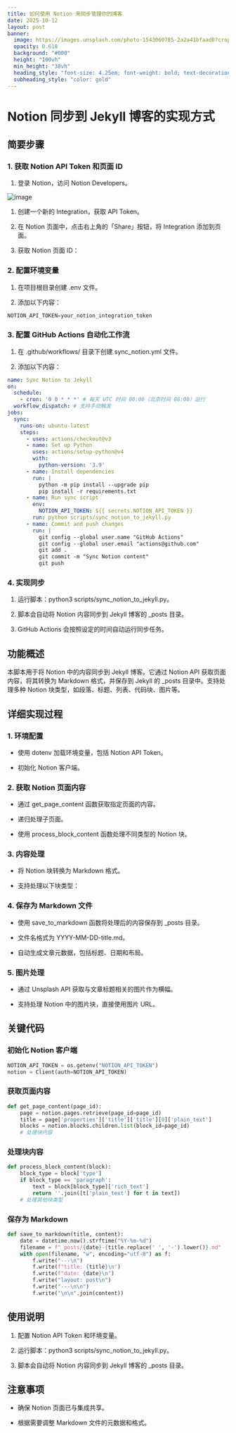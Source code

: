 ```yaml
---
title: 如何使用 Notion 来同步管理你的博客
date: 2025-10-12
layout: post
banner:
  image: https://images.unsplash.com/photo-1543060785-2a2a41bfaad0?crop=entropy&cs=tinysrgb&fit=max&fm=jpg&ixid=M3w2OTIwMzJ8MHwxfHJhbmRvbXx8fHx8fHx8fDE3NjAyNTc0NTZ8&ixlib=rb-4.1.0&q=80&w=1080
  opacity: 0.618
  background: "#000"
  height: "100vh"
  min_height: "38vh"
  heading_style: "font-size: 4.25em; font-weight: bold; text-decoration: underline"
  subheading_style: "color: gold"
---
```


# Notion 同步到 Jekyll 博客的实现方式

## 简要步骤

### 1. 获取 Notion API Token 和页面 ID

1. 登录 Notion，访问 Notion Developers。

![image](https://prod-files-secure.s3.us-west-2.amazonaws.com/a7a0cc5a-89b9-4cda-8686-1fba0ca52f40/d19c1afe-dea5-4312-9333-786b0ba83054/image.png?X-Amz-Algorithm=AWS4-HMAC-SHA256&X-Amz-Content-Sha256=UNSIGNED-PAYLOAD&X-Amz-Credential=ASIAZI2LB466R7WMORIE%2F20251012%2Fus-west-2%2Fs3%2Faws4_request&X-Amz-Date=20251012T082416Z&X-Amz-Expires=3600&X-Amz-Security-Token=IQoJb3JpZ2luX2VjEH0aCXVzLXdlc3QtMiJIMEYCIQCpbtTjT22w3P0gQ5%2BIXcyP9CR3SvcSAUf5XoON8YRU8gIhAOMELC7H0RHOmSKjXlN39akXzkyEYzk4FZfDRItc9txVKv8DCCYQABoMNjM3NDIzMTgzODA1Igxv%2BpB2JDeGg9etAdwq3AOosjTU1rD1l1IrHxA4b1fczrsJz85oyaT3zOtu9rwXVnu490%2BhsRC%2FOdBYHaWSh3ZxfLkR0I44AMwENAD8Z1NZDNCcpl0Iar8dg415U5AkN5d%2FThW3cpEX5UnuGzm%2FhIdCtVnkyNcJ0UefbMScuMatrd4VvWHAbbUF5JXIo65dTcsnfm692ppp2QdEEtjtUJxo2dWOtlwDARzxX%2BeFN6ZRmN1TZH%2BSfyToU9Gofv0WdaeYfYSSGHtC5gwgxRxY%2BOiLArhNesV%2FmzUx%2BSaVFtcPOZ%2BXZ0cNkuGf3EcLINV85ZFjZ1mmdJzvLlbcaqQRNd33B%2BERFgFsBZV%2BQlqWeyyT32UuN51atMmE8lnqSKVx71H246%2Fd8v4gR6NGglr8sQifV1zLnSGd0J4eCbw12krXi3FEiZ8o7FYkandQMV2IodvJ%2Bvfb9JCDAMkTYVPVhXeowZnMQtF0v9JkOctsyTOoI%2BWq9ffy33MEiBdTjaoWO9EINjn1jgzsXBw9RzYZOBMCLt4LJMeKuqKMnUlMzkzYA3Y5xbyQcdI071kbahu3UCt9OzOT8Ev1BHeltnTy9mwoVdP4esVq%2BKdGsxLOfL466Y2SqfgB70gJGEJbzGeIRgAFd5f7Unvc%2BGIw%2FDCQ3qzHBjqkAXU5Own7DDdItcMCKn0Nx0o31y8X8xd6GQYZKRJ8m3mB7Wpy%2FNeOGDuLOyz3iDQn13BAkL2NWe3m2CAXcsfSdi1uqiYQVk81xlf7yjYV2AQ%2Fxu%2B0ASoBYCIBfko9eoBeIOsOuwlT3A0gQlFueDPrPhfF%2BcK66t%2FXB5bVELdQfBln6W5EHKuzK%2BkrKfnAg91gx9e9D9TUcYnZRF%2FjZzp9sWr1xT%2FX&X-Amz-Signature=34ba83d3cf506e92600b61c56de92f074678bd86afc7c7508878f047eea57153&X-Amz-SignedHeaders=host&x-amz-checksum-mode=ENABLED&x-id=GetObject)

1. 创建一个新的 Integration，获取 API Token。

1. 在 Notion 页面中，点击右上角的「Share」按钮，将 Integration 添加到页面。

1. 获取 Notion 页面 ID：


### 2. 配置环境变量

1. 在项目根目录创建 .env 文件。

1. 添加以下内容：

```javascript
NOTION_API_TOKEN=your_notion_integration_token
```

### 3. 配置 GitHub Actions 自动化工作流

1. 在 .github/workflows/ 目录下创建 sync_notion.yml 文件。

1. 添加以下内容：

```yaml
name: Sync Notion to Jekyll
on:
  schedule:
    - cron: '0 0 * * *' # 每天 UTC 时间 00:00（北京时间 08:00）运行
  workflow_dispatch: # 支持手动触发
jobs:
  sync:
    runs-on: ubuntu-latest
    steps:
      - uses: actions/checkout@v3
      - name: Set up Python
        uses: actions/setup-python@v4
        with:
          python-version: '3.9'
      - name: Install dependencies
        run: |
          python -m pip install --upgrade pip
          pip install -r requirements.txt
      - name: Run sync script
        env:
          NOTION_API_TOKEN: ${{ secrets.NOTION_API_TOKEN }}
        run: python scripts/sync_notion_to_jekyll.py
      - name: Commit and push changes
        run: |
          git config --global user.name "GitHub Actions"
          git config --global user.email "actions@github.com"
          git add .
          git commit -m "Sync Notion content"
          git push
```

### 4. 实现同步

1. 运行脚本：python3 scripts/sync_notion_to_jekyll.py。

1. 脚本会自动将 Notion 内容同步到 Jekyll 博客的 _posts 目录。

1. GitHub Actions 会按照设定的时间自动运行同步任务。

## 功能概述

本脚本用于将 Notion 中的内容同步到 Jekyll 博客。它通过 Notion API 获取页面内容，将其转换为 Markdown 格式，并保存到 Jekyll 的 _posts 目录中。支持处理多种 Notion 块类型，如段落、标题、列表、代码块、图片等。

## 详细实现过程

### 1. 环境配置

- 使用 dotenv 加载环境变量，包括 Notion API Token。

- 初始化 Notion 客户端。

### 2. 获取 Notion 页面内容

- 通过 get_page_content 函数获取指定页面的内容。

- 递归处理子页面。

- 使用 process_block_content 函数处理不同类型的 Notion 块。

### 3. 内容处理

- 将 Notion 块转换为 Markdown 格式。

- 支持处理以下块类型：


### 4. 保存为 Markdown 文件

- 使用 save_to_markdown 函数将处理后的内容保存到 _posts 目录。

- 文件名格式为 YYYY-MM-DD-title.md。

- 自动生成文章元数据，包括标题、日期和布局。

### 5. 图片处理

- 通过 Unsplash API 获取与文章标题相关的图片作为横幅。

- 支持处理 Notion 中的图片块，直接使用图片 URL。

## 关键代码

### 初始化 Notion 客户端

```python
NOTION_API_TOKEN = os.getenv("NOTION_API_TOKEN")
notion = Client(auth=NOTION_API_TOKEN)
```

### 获取页面内容

```python
def get_page_content(page_id):
    page = notion.pages.retrieve(page_id=page_id)
    title = page['properties']['title']['title'][0]['plain_text']
    blocks = notion.blocks.children.list(block_id=page_id)
    # 处理块内容
```

### 处理块内容

```python
def process_block_content(block):
    block_type = block['type']
    if block_type == 'paragraph':
        text = block[block_type]['rich_text']
        return ''.join([t['plain_text'] for t in text])
    # 处理其他块类型
```

### 保存为 Markdown

```python
def save_to_markdown(title, content):
    date = datetime.now().strftime("%Y-%m-%d")
    filename = f"_posts/{date}-{title.replace(' ', '-').lower()}.md"
    with open(filename, "w", encoding="utf-8") as f:
        f.write("---\n")
        f.write(f"title: {title}\n")
        f.write(f"date: {date}\n")
        f.write("layout: post\n")
        f.write("---\n\n")
        f.write("\n\n".join(content))
```

## 使用说明

1. 配置 Notion API Token 和环境变量。

1. 运行脚本：python3 scripts/sync_notion_to_jekyll.py。

1. 脚本会自动将 Notion 内容同步到 Jekyll 博客的 _posts 目录。

## 注意事项

- 确保 Notion 页面已与集成共享。

- 根据需要调整 Markdown 文件的元数据和格式。